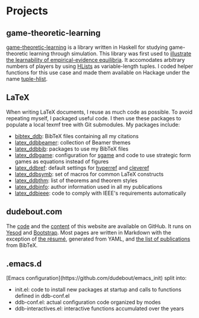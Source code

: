 # Projects

## game-theoretic-learning

[game-theoretic-learning](https://github.com/dudebout/game-theoretic-learning) is a library written in Haskell for studying game-theoretic learning through simulation.
This library was first used to [illustrate the learnability of empirical-evidence equilibria](https://github.com/dudebout/cdc_2012_dudebout_shamma/tree/master/simulations).
It accomodates arbitrary numbers of players by using [HLists](http://hackage.haskell.org/package/HList) as variable-length tuples.
I coded helper functions for this use case and made them available on Hackage under the name [tuple-hlist](http://hackage.haskell.org/package/tuple-hlist).

## LaTeX

<div class="meta-p">
  When writing LaTeX documents, I reuse as much code as possible.
  To avoid repeating myself, I packaged useful code.
  I then use these packages to populate a local <span class="filename">texmf</span> tree with Git submodules.
  My packages include:

  + [bibtex_ddb](https://github.com/dudebout/bibtex_ddb): BibTeX files containing all my citations
  + [latex_ddbbeamer](https://github.com/dudebout/latex_ddbbeamer): collection of Beamer themes
  + [latex_ddbbib](https://github.com/dudebout/latex_ddbbib): packages to use my BibTeX files
  + [latex_ddbgame](https://github.com/dudebout/latex_ddbgame): configuration for [sgame](http://www.ctan.org/tex-archive/macros/latex/contrib/sgame) and code to use strategic form games as equations instead of figures
  + [latex_ddbref](https://github.com/dudebout/latex_ddbref): default settings for [hyperref](http://www.ctan.org/tex-archive/macros/latex/contrib/hyperref) and [cleveref](http://www.ctan.org/tex-archive/macros/latex/contrib/cleveref)
  + [latex_ddbsymb](https://github.com/dudebout/latex_ddbsymb): set of macros for common LaTeX constructs
  + [latex_ddbthm](https://github.com/dudebout/latex_ddbthm): list of theorems and theorem styles
  + [latex_ddbinfo](https://github.com/dudebout/latex_ddbinfo): author information used in all my publications
  + [latex_ddbieee](https://github.com/dudebout/latex_ddbieee): code to comply with IEEE's requirements automatically

</div>


## dudebout.com

The [code](https://github.com/dudebout/dudeboutdotcom) and the [content](https://github.com/dudebout/dudeboutdotcom_content) of this website are available on GitHub.
It runs on [Yesod](http://yesodweb.com) and [Bootstrap](http://twitter.github.com/bootstrap).
Most pages are written in Markdown with the exception of [the résumé](resume), generated from YAML, and [the list of publications](publications) from BibTeX.


## .emacs.d

<div class="meta-p">
  [Emacs configuration](https://github.com/dudebout/emacs_init) split into:

  + <span class="filename">init.el</span>: code to install new packages at startup and calls to functions defined in <span class="filename">ddb-conf.el</span>
  + <span class="filename">ddb-conf.el</span>: actual configuration code organized by modes
  + <span class="filename">ddb-interactives.el</span>: interactive functions accumulated over the years

</div>
